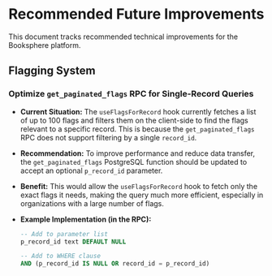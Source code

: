 # Recommended Future Improvements

This document tracks recommended technical improvements for the Booksphere platform.

## Flagging System

### Optimize `get_paginated_flags` RPC for Single-Record Queries

- **Current Situation:** The `useFlagsForRecord` hook currently fetches a list of up to 100 flags and filters them on the client-side to find the flags relevant to a specific record. This is because the `get_paginated_flags` RPC does not support filtering by a single `record_id`.

- **Recommendation:** To improve performance and reduce data transfer, the `get_paginated_flags` PostgreSQL function should be updated to accept an optional `p_record_id` parameter.

- **Benefit:** This would allow the `useFlagsForRecord` hook to fetch only the exact flags it needs, making the query much more efficient, especially in organizations with a large number of flags.

- **Example Implementation (in the RPC):**
  ```sql
  -- Add to parameter list
  p_record_id text DEFAULT NULL

  -- Add to WHERE clause
  AND (p_record_id IS NULL OR record_id = p_record_id)
  ```

